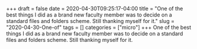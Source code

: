 +++draft = falsedate = 2020-04-30T09:25:17-04:00title = "One of the best things I did as a brand new faculty member was to decide on a standard files and folders scheme. Still thanking myself for it."slug = "2020-04-30-One-of"tags = []categories = ["micro"]+++One of the best things I did as a brand new faculty member was to decide on a standard files and folders scheme. Still thanking myself for it.